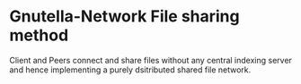 # Gnutella-Network File sharing method
Client and Peers connect and share files without any central indexing server and hence implementing a purely dsitributed shared file network.
